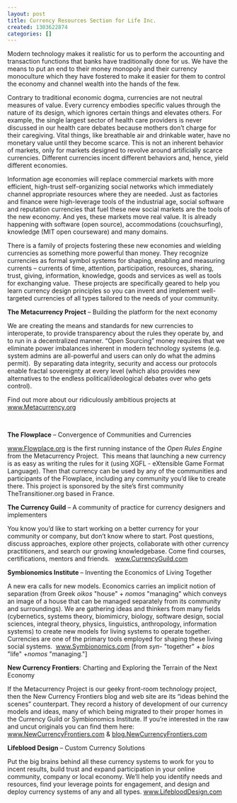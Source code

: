 ```yaml
---
layout: post
title: Currency Resources Section for Life Inc.
created: 1303622874
categories: []
---
```

<p>Modern technology makes it realistic for us to perform the accounting and transaction functions that banks have traditionally done for us. We have the means to put an end to their money monopoly and their currency monoculture which they have fostered to make it easier for them to control the economy and channel wealth into the hands of the few.</p><p>Contrary to traditional economic dogma, currencies are not neutral measures of value. Every currency embodies specific values through the nature of its design, which ignores certain things and elevates others. For example, the single largest sector of health care providers is never discussed in our health care debates because mothers don’t charge for their caregiving. Vital things, like breathable air and drinkable water, have no monetary value until they become scarce. This is not an inherent behavior of markets, only for markets designed to revolve around artificially scarce currencies. Different currencies incent different behaviors and, hence, yield different economies.</p><p>Information age economies will replace commercial markets with more efficient, high-trust self-organizing social networks which immediately channel appropriate resources where they are needed. Just as factories and finance were high-leverage tools of the industrial age, social software and reputation currencies that fuel these new social markets are the tools of the new economy. And yes, these markets move real value. It is already happening with software (open source), accommodations (couchsurfing), knowledge (MIT open courseware) and many domains.</p><p>There is a family of projects fostering these new economies and wielding currencies as something more powerful than money. They recognize currencies as formal symbol systems for shaping, enabling and measuring currents – currents of time, attention, participation, resources, sharing, trust, giving, information, knowledge, goods and services as well as tools for exchanging value.&nbsp; These projects are specifically geared to help you learn currency design principles so you can invent and implement well-targeted currencies of all types tailored to the needs of your community.</p><p><strong>The Metacurrency Project</strong> – Building the platform for the next economy</p><p>We are creating the means and standards for new currencies to interoperate, to provide transparency about the rules they operate by, and to run in a decentralized manner. “Open Sourcing” money requires that we eliminate power imbalances inherent in modern technology systems (e.g. system admins are all-powerful and users can only do what the admins permit). &nbsp;By separating data integrity, security and access our protocols enable fractal sovereignty at every level (which also provides new alternatives to the endless political/ideological debates over who gets control).</p><p>Find out more about our ridiculously ambitious projects at <a href="http://www.metacurrency.org/">www.Metacurrency.org</a></p><br clear="all">
<p><strong>The Flowplace</strong> – Convergence of Communities and Currencies</p><p><a href="http://www.flowplace.org/">www.Flowplace.org</a> is the first running instance of the <em>Open Rules Engine</em> from the Metacurrency Project. &nbsp;This means that launching a new currency is as easy as writing the rules for it (using XGFL - eXtensible Game Format Language). Then that currency can be used by any of the communities and participants of the Flowplace, including any community you’d like to create there. This project is sponsored by the site’s first community TheTransitioner.org based in France.</p><p><strong>The Currency Guild</strong> – A community of practice for currency designers and implementers</p><p>You know you’d like to start working on a better currency for your community or company, but don’t know where to start. Post questions, discuss approaches, explore other projects, collaborate with other currency practitioners, and search our growing knowledgebase. Come find courses, certifications, mentors and friends.&nbsp;&nbsp; <a href="http://www.currencyguild.com/">www.CurrencyGuild.com</a></p><p><strong>Symbionomics Institute </strong>– Inventing the Economics of Living Together</p><p>A new era calls for new models. Economics carries an implicit notion of separation (from Greek <em>oikos</em> "house" + <em>nomos</em> "managing" which conveys an image of a house that can be managed separately from its community and surroundings). We are gathering ideas and thinkers from many fields (cybernetics, systems theory, biomimicry, biology, software design, social sciences, integral theory, physics, linguistics, anthropology, information systems) to create new models for living systems to operate together. Currencies are one of the primary tools employed for shaping these living social systems.&nbsp; <a href="http://www.symbionomics.com/">www.Symbionomics.com</a> [from <em>syn-</em> "together" + <em>bios</em> "life" +<em>nomos</em> "managing."]</p><p><strong>New Currency Frontiers</strong>: Charting and Exploring the Terrain of the Next Economy</p><p>If the Metacurrency Project is our geeky front-room technology project, then the New Currency Frontiers blog and web site are its “ideas behind the scenes” counterpart. They record a history of development of our currency models and ideas, many of which being migrated to their proper homes in the Currency Guild or Symbionomics Institute. If you’re interested in the raw and uncut originals you can find them here: <a href="http://www.newcurrencyfrontiers.com/">www.NewCurrencyFrontiers.com</a> &amp; <a href="http://blog.newcurrencyfrontiers.com/">blog.NewCurrencyFrontiers.com</a></p><p><strong>Lifeblood Design</strong> – Custom Currency Solutions</p><p>Put the big brains behind all these currency systems to work for you to incent results, build trust and expand participation in your online community, company or local economy. We’ll help you identify needs and resources, find your leverage points for engagement, and design and deploy currency systems of any and all types. <a href="http://www.lifeblooddesign.com/">www.LifebloodDesign.com</a></p>
